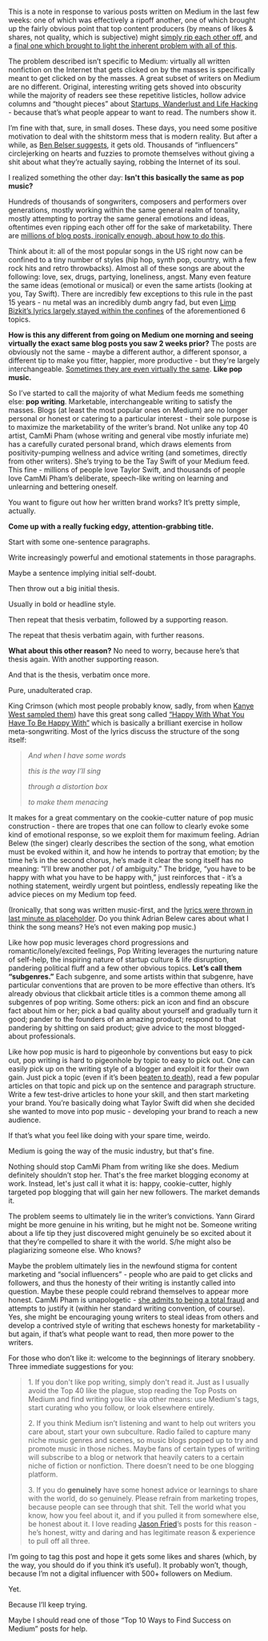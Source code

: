 <p>This is a note in response to various posts written on Medium in the last few weeks: one of which was effectively a ripoff another, one of which brought up the fairly obvious point that top content producers (by means of likes &amp; shares, not quality, which is subjective) might <a href="https://medium.com/@kamilstanuch/when-somebody-steals-your-medium-post-d233625da491#.6jpwrve3q">simply rip each other off</a>, and a <a href="https://medium.com/@benbelser/the-endless-echo-chamber-of-online-influencers-and-how-they-re-robbing-the-internet-of-its-soul-1a5751e275df#.z56v7r4cu">final one which brought to light the inherent problem with all of this</a>.&nbsp;</p><p>The problem described isn’t specific to Medium: virtually all written nonfiction on the Internet that gets clicked on by the masses is specifically meant to get clicked on by the masses. A great subset of writers on Medium are no different. Original, interesting writing gets shoved into obscurity while the majority of readers see these repetitive listicles, hollow advice columns and “thought pieces” about <a href="https://medium.com/swlh">Startups, Wanderlust and Life Hacking</a> - because that’s what people appear to want to read. The numbers show it.</p><p>I’m fine with that, sure, in small doses. These days, you need some positive motivation to deal with the shitstorm mess that is modern reality. But after a while, as <a href="https://medium.com/@benbelser/the-endless-echo-chamber-of-online-influencers-and-how-they-re-robbing-the-internet-of-its-soul-1a5751e275df#.yyma5c7nw">Ben Belser suggests</a>, it gets old. Thousands of “influencers” circlejerking on hearts and fuzzies to promote themselves without giving a shit about what they’re actually saying, robbing the Internet of its soul.</p><p>I realized something the other day: <strong>Isn't this basically the same as pop music?</strong></p><p>Hundreds of thousands of songwriters, composers and performers over generations, mostly working within the same general realm of tonality, mostly attempting to portray the same general emotions and ideas, oftentimes even ripping each other off for the sake of marketability. There are <a href="https://www.google.com/search?q=how%20to%20optimize%20my%20song%20for%20top%2040%20radio#q=how+to+write+a+hit+song">millions of blog posts, ironically enough, about how to do this</a>.&nbsp;</p><p>Think about it: all of the most popular songs in the US right now can be confined to a tiny number of styles (hip hop, synth pop, country, with a few rock hits and retro throwbacks). Almost all of these songs are about the following: love, sex, drugs, partying, loneliness, angst. Many even feature the same ideas (emotional or musical) or even the same artists (looking at you, Tay Swift). There are incredibly few exceptions to this rule in the past 15 years - nu metal was an incredibly dumb angry fad, but even <a href="https://www.youtube.com/watch?v=JTMVOzPPtiw">Limp Bizkit’s lyrics largely stayed within the confines</a> of the aforementioned 6 topics.&nbsp;</p><p><strong>How is this any different from going on Medium one morning and seeing virtually the exact same blog posts you saw 2 weeks prior?</strong> The posts are obviously not the same - maybe a different author, a different sponsor, a different tip to make you fitter, happier, more productive - but they're largely interchangeable. <a href="https://medium.com/@kamilstanuch/when-somebody-steals-your-medium-post-d233625da491#.5ch20sd0v">Sometimes they are even virtually the same</a>. <strong>Like pop music.</strong></p><p>So I’ve started to call the majority of what Medium feeds me something else: <strong>pop writing</strong>. Marketable, interchangeable writing to satisfy the masses. Blogs (at least the most popular ones on Medium) are no longer personal or honest or catering to a particular interest - their sole purpose is to maximize the marketability of the writer’s brand. Not unlike any top 40 artist, CamMi Pham (whose writing and general vibe mostly infuriate me) has a carefully curated personal brand, which draws elements from positivity-pumping wellness and advice writing (and sometimes, directly from other writers). She’s trying to be the Tay Swift of your Medium feed. This fine - millions of people love Taylor Swift, and thousands of people love CamMi Pham’s deliberate, speech-like writing on learning and unlearning and bettering oneself.</p><p>You want to figure out how her written brand works? It’s pretty simple, actually.</p><p><strong>Come up with a really fucking edgy, attention-grabbing title.</strong></p><p>Start with some one-sentence paragraphs.</p><p>Write increasingly powerful and emotional statements in those paragraphs.</p><p>Maybe a sentence implying initial self-doubt.</p><p>Then throw out a big initial thesis.</p><p>Usually in bold or headline style.</p><p>Then repeat that thesis verbatim, followed by a supporting reason.</p><p>The repeat that thesis verbatim again, with further reasons.</p><p><strong>What about this other reason?</strong> No need to worry, because here’s that thesis again. With another supporting reason.</p><p>And that is the thesis, verbatim once more.</p><p>Pure, unadulterated crap.&nbsp;</p><p>King Crimson (which most people probably know, sadly, from when <a href="https://www.youtube.com/watch?v=L53gjP-TtGE">Kanye West sampled them</a>) have this great song called <a href="http://www.azlyrics.com/lyrics/kingcrimson/happywithwhatyouhavetobehappywith.html">“Happy With What You Have To Be Happy With”</a> which is basically a brilliant exercise in hollow meta-songwriting. Most of the lyrics discuss the structure of the song itself:&nbsp;</p><blockquote><p><em>And when I have some words</em></p><p><em>this is the way I’ll sing</em></p><p><em>through a distortion box</em></p><p><em>to make them menacing</em></p></blockquote><p>It makes for a great commentary on the cookie-cutter nature of pop music construction - there are tropes that one can follow to clearly evoke some kind of emotional response, so we exploit them for maximum feeling. Adrian Belew (the singer) clearly describes the section of the song, what emotion must be evoked within it, and how he intends to portray that emotion; by the time he’s in the second chorus, he’s made it clear the song itself has no meaning: “I’ll brew another pot / of ambiguity.” The bridge, “you have to be happy with what you have to be happy with,” just reinforces that - it’s a nothing statement, weirdly urgent but pointless, endlessly repeating like the advice pieces on my Medium top feed.</p><p>(Ironically, that song was written music-first, and the <a href="http://www.vintagerock.com/index.php?option=com_content&amp;view=article&amp;id=70:adrian-belew-king-crimson&amp;catid=3:interviews&amp;Itemid=4">lyrics were thrown in last minute as placeholder</a>. Do you think Adrian Belew cares about what I think the song means? He’s not even making pop music.)</p><p>Like how pop music leverages chord progressions and romantic/lonely/excited feelings, Pop Writing leverages the nurturing nature of self-help, the inspiring nature of startup culture &amp; life disruption, pandering political fluff and a few other obvious topics. <strong>Let’s call them “subgenres.”</strong> Each subgenre, and some artists within that subgenre, have particular conventions that are proven to be more effective than others. It’s already obvious that clickbait article titles is a common theme among all subgenres of pop writing. Some others: pick an icon and find an obscure fact about him or her; pick a bad quality about yourself and gradually turn it good; pander to the founders of an amazing product; respond to that pandering by shitting on said product; give advice to the most blogged-about professionals.&nbsp;</p><p>Like how pop music is hard to pigeonhole by conventions but easy to pick out, pop writing is hard to pigeonhole by topic to easy to pick out. One can easily pick up on the writing style of a blogger and exploit it for their own gain. Just pick a topic (even if it’s been <a href="https://medium.com/keep-learning-keep-growing/why-steve-jobs-wore-the-same-outfit-every-day-f792072f7ecf#.imtr2jamh">beaten to death</a>), read a few popular articles on that topic and pick up on the sentence and paragraph structure. Write a few test-drive articles to hone your skill, and then start marketing your brand. You’re basically doing what Taylor Swift did when she decided she wanted to move into pop music - developing your brand to reach a new audience.</p><p>If that’s what you feel like doing with your spare time, weirdo.</p><p>Medium is going the way of the music industry, but that's fine.</p><p>Nothing should stop CamMi Pham from writing like she does. Medium definitely shouldn’t stop her. That's the free market blogging economy at work. Instead, let's just call it what it is: happy, cookie-cutter, highly targeted pop blogging that will gain her new followers. The market demands it.</p><p>The problem seems to ultimately lie in the writer’s convictions. Yann Girard might be more genuine in his writing, but he might not be. Someone writing about a life tip they just discovered might genuinely be so excited about it that they’re compelled to share it with the world. S/he might also be plagiarizing someone else. Who knows?&nbsp;</p><p>Maybe the problem ultimately lies in the newfound stigma for content marketing and “social influencers” - people who are paid to get clicks and followers, and thus the honesty of their writing is instantly called into question. Maybe these people could rebrand themselves to appear more honest. CamMi Pham is unapologetic - <a href="https://medium.com/life-learning/a-confession-i-am-a-fraud-7ae192b94914#.lm1t53653">she admits to being a total fraud</a> and attempts to justify it (within her standard writing convention, of course). Yes, she might be encouraging young writers to steal ideas from others and develop a contrived style of writing that eschews honesty for marketability - but again, if that’s what people want to read, then more power to the writers.</p><p>For those who don’t like it: welcome to the beginnings of literary snobbery. Three immediate suggestions for you:</p><blockquote><p>1.	If you don't like pop writing, simply don't read it. Just as I usually avoid the Top 40 like the plague, stop reading the Top Posts on Medium and find writing you like via other means: use Medium's tags, start curating who you follow, or look elsewhere entirely.</p><p>2.	If you think Medium isn’t listening and want to help out writers you care about, start your own subculture. Radio failed to capture many niche music genres and scenes, so music blogs popped up to try and promote music in those niches. Maybe fans of certain types of writing will subscribe to a blog or network that heavily caters to a certain niche of fiction or nonfiction. There doesn’t need to be one blogging platform.</p><p>3.	If you do <strong>genuinely</strong> have some honest advice or learnings to share with the world, do so genuinely. Please refrain from marketing tropes, because people can see through that shit. Tell the world what you know, how you feel about it, and if you pulled it from somewhere else, be honest about it. I love reading <a href="https://medium.com/@jasonfried">Jason Fried</a>’s posts for this reason - he’s honest, witty and daring and has legitimate reason &amp; experience to pull off all three.</p></blockquote><p>I’m going to tag this post and hope it gets some likes and shares (which, by the way, you should do if you think it’s useful). It probably won’t, though, because I’m not a digital influencer with 500+ followers on Medium.&nbsp;</p><p>Yet.</p><p>Because I’ll keep trying.</p><p>Maybe I should read one of those “Top 10 Ways to Find Success on Medium” posts for help.</p>